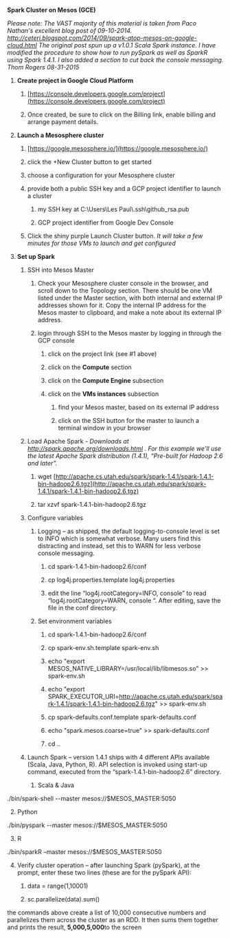 **Spark Cluster on Mesos (GCE)**


*Please note: The VAST majority of this material is taken from Paco Nathan's excellent blog post of 09-10-2014.  http://ceteri.blogspot.com/2014/09/spark-atop-mesos-on-google-cloud.html  The original post spun up a v1.0.1 Scala Spark instance.  I have modified the procedure to show how to run pySpark as well as SparkR using Spark 1.4.1.   I also added a section to cut back the console messaging.  Thom Rogers 08-31-2015* 


1.  **Create project in Google Cloud Platform**

    1.  [https://console.developers.google.com/project](https://console.developers.google.com/project)

    2.  Once created, be sure to click on the Billing link, enable
        billing and arrange payment details.



2.  **Launch a Mesosphere cluster**

    1.  [https://google.mesosphere.io/](https://google.mesosphere.io/)

    2.  click the +New Cluster button to get started

    3.  choose a configuration for your Mesosphere cluster

    4.  provide both a public SSH key and a GCP project identifier to
        launch a cluster

        1.  my SSH key at C:\\Users\\Les Paul\\.ssh\\github\_rsa.pub

        2.  GCP project identifier from Google Dev Console

    5.  Click the shiny purple Launch Cluster button. *It will take a
        few minutes for those VMs to launch and get configured*



3.  **Set up Spark**

    1.  SSH into Mesos Master

        1.  Check your Mesosphere cluster console in the browser, and
            scroll down to the Topology section. There should be one VM
            listed under the Master section, with both internal and
            external IP addresses shown for it. Copy the internal IP
            address for the Mesos master to clipboard, and make a note
            about its external IP address.

        2.  login through SSH to the Mesos master by logging in through
            the GCP console

            1.  click on the project link (see \#1 above)

            2.  click on the **Compute** section

            3.  click on the **Compute Engine** subsection

            4.  click on the **VMs instances** subsection

                1.  find your Mesos master, based on its external IP
                    address

                2.  click on the SSH button for the master to launch a
                    terminal window in your browser

    2.  Load Apache Spark - *Downloads at
        http://spark.apache.org/downloads.html . For this example we’ll
        use the latest Apache Spark distribution (1.4.1), “Pre-built for
        Hadoop 2.6 and later”.*

        1.  wget
            [http://apache.cs.utah.edu/spark/spark-1.4.1/spark-1.4.1-bin-hadoop2.6.tgz](http://apache.cs.utah.edu/spark/spark-1.4.1/spark-1.4.1-bin-hadoop2.6.tgz)

        2.  tar xzvf spark-1.4.1-bin-hadoop2.6.tgz

    3.  Configure variables

        1.  Logging – as shipped, the default logging-to-console level
            is set to INFO which is somewhat verbose. Many users find
            this distracting and instead, set this to WARN for less
            verbose console messaging.

            1.  cd spark-1.4.1-bin-hadoop2.6/conf

            2.  cp log4j.properties.template log4j.properties

            3.  edit the line “log4j.rootCategory=INFO, console” to read
                “log4j.rootCategory=WARN, console “. After editing, save
                the file in the conf directory.

        2.  Set environment variables

            1.  cd spark-1.4.1-bin-hadoop2.6/conf

            2.  cp spark-env.sh.template spark-env.sh

            3.  echo "export
                MESOS\_NATIVE\_LIBRARY=/usr/local/lib/libmesos.so" \>\>
                spark-env.sh

            4.  echo "export
                SPARK\_EXECUTOR\_URI=http://apache.cs.utah.edu/spark/spark-1.4.1/spark-1.4.1-bin-hadoop2.6.tgz"
                \>\> spark-env.sh

            5.  cp spark-defaults.conf.template spark-defaults.conf

            6.  echo "spark.mesos.coarse=true" \>\> spark-defaults.conf

            7.  cd ..

    4.  Launch Spark – version 1.4.1 ships with 4 different APIs
        available (Scala, Java, Python, R). API selection is invoked
        using start-up command, executed from the
        “spark-1.4.1-bin-hadoop2.6” directory.

        1.  Scala & Java

./bin/spark-shell --master mesos://\$MESOS\_MASTER:5050



2.  Python

./bin/pyspark --master mesos://\$MESOS\_MASTER:5050



3.  R

./bin/sparkR –master mesos://\$MESOS\_MASTER:5050



4.  Verify cluster operation – after launching Spark (pySpark), at the
    prompt, enter these two lines (these are for the pySpark API):

    1.  data = range(1,10001)

    2.  sc.parallelize(data).sum()

the commands above create a list of 10,000 consecutive numbers and
parallelizes them across the cluster as an RDD. It then sums them
together and prints the result, **5,000,5,000**to the screen


